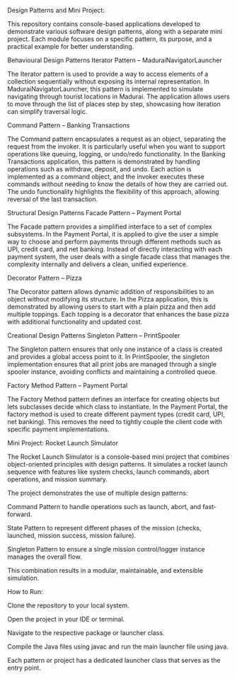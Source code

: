 Design Patterns and Mini Project:

This repository contains console-based applications developed to demonstrate various software design patterns, along with a separate mini project. Each module focuses on a specific pattern, its purpose, and a practical example for better understanding.

Behavioural Design Patterns
Iterator Pattern – MaduraiNavigatorLauncher

The Iterator pattern is used to provide a way to access elements of a collection sequentially without exposing its internal representation.
In MaduraiNavigatorLauncher, this pattern is implemented to simulate navigating through tourist locations in Madurai. The application allows users to move through the list of places step by step, showcasing how iteration can simplify traversal logic.

Command Pattern – Banking Transactions

The Command pattern encapsulates a request as an object, separating the request from the invoker. It is particularly useful when you want to support operations like queuing, logging, or undo/redo functionality.
In the Banking Transactions application, this pattern is demonstrated by handling operations such as withdraw, deposit, and undo. Each action is implemented as a command object, and the invoker executes these commands without needing to know the details of how they are carried out. The undo functionality highlights the flexibility of this approach, allowing reversal of the last transaction.

Structural Design Patterns
Facade Pattern – Payment Portal

The Facade pattern provides a simplified interface to a set of complex subsystems.
In the Payment Portal, it is applied to give the user a simple way to choose and perform payments through different methods such as UPI, credit card, and net banking. Instead of directly interacting with each payment system, the user deals with a single facade class that manages the complexity internally and delivers a clean, unified experience.

Decorator Pattern – Pizza

The Decorator pattern allows dynamic addition of responsibilities to an object without modifying its structure.
In the Pizza application, this is demonstrated by allowing users to start with a plain pizza and then add multiple toppings. Each topping is a decorator that enhances the base pizza with additional functionality and updated cost.

Creational Design Patterns
Singleton Pattern – PrintSpooler

The Singleton pattern ensures that only one instance of a class is created and provides a global access point to it.
In PrintSpooler, the singleton implementation ensures that all print jobs are managed through a single spooler instance, avoiding conflicts and maintaining a controlled queue.

Factory Method Pattern – Payment Portal

The Factory Method pattern defines an interface for creating objects but lets subclasses decide which class to instantiate.
In the Payment Portal, the factory method is used to create different payment types (credit card, UPI, net banking). This removes the need to tightly couple the client code with specific payment implementations.

Mini Project:
Rocket Launch Simulator

The Rocket Launch Simulator is a console-based mini project that combines object-oriented principles with design patterns. It simulates a rocket launch sequence with features like system checks, launch commands, abort operations, and mission summary.

The project demonstrates the use of multiple design patterns:

Command Pattern to handle operations such as launch, abort, and fast-forward.

State Pattern to represent different phases of the mission (checks, launched, mission success, mission failure).

Singleton Pattern to ensure a single mission control/logger instance manages the overall flow.

This combination results in a modular, maintainable, and extensible simulation.

How to Run:

Clone the repository to your local system.

Open the project in your IDE or terminal.

Navigate to the respective package or launcher class.

Compile the Java files using javac and run the main launcher file using java.

Each pattern or project has a dedicated launcher class that serves as the entry point.
